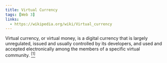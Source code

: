 ```yaml
---
title: Virtual Currency
tags: [Web 3]
links:
  - https://wikipedia.org/wiki/Virtual_currency
---
```


Virtual currency, or virtual money, is a digital currency that is largely unregulated, issued and usually controlled by its developers, and used and accepted electronically among the members of a specific virtual community. [<sup>[1]</sup>]({{page.links[0]}})
